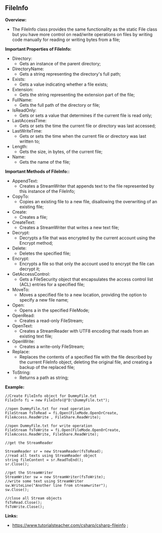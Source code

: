 ## FileInfo

**Overview:**

- The FileInfo class provides the same functionality as the static File class but you have more control on read/write operations on files by writing code manually for reading or writing bytes from a file;

**Important Properties of FileInfo:**

- Directory:
  - Gets an instance of the parent directory;
- DirectoryName:
  - Gets a string representing the directory's full path;
- Exists:
  - Gets a value indicating whether a file exists;
- Extension:
  - Gets the string representing the extension part of the file;
- FullName:
  - Gets the full path of the directory or file;
- IsReadOnly:
  - Gets or sets a value that determines if the current file is read only;
- LastAccessTime:
  - Gets or sets the time the current file or directory was last accessed;
- LastWriteTime:
  - Gets or sets the time when the current file or directory was last written to;
- Length:
  - Gets the size, in bytes, of the current file;
- Name:
  - Gets the name of the file;

**Important Methods of FileInfo::**

- AppendText:
  - Creates a StreamWriter that appends text to the file represented by this instance of the FileInfo;
- CopyTo:
  - Copies an existing file to a new file, disallowing the overwriting of an existing file;
- Create:
  - Creates a file;
- CreateText:
  - Creates a StreamWriter that writes a new text file;
- Decrypt:
  - Decrypts a file that was encrypted by the current account using the Encrypt method;
- Delete:
  - Deletes the specified file;
- Encrypt:
  - Encrypts a file so that only the account used to encrypt the file can decrypt it;
- GetAccessControl:
  - Gets a FileSecurity object that encapsulates the access control list (ACL) entries for a specified file;
- MoveTo:
  - Moves a specified file to a new location, providing the option to specify a new file name;
- Open:
  - Opens a in the specified FileMode;
- OpenRead:
  - Creates a read-only FileStream;
- OpenText:
  - Creates a StreamReader with UTF8 encoding that reads from an existing text file;
- OpenWrite:
  - Creates a write-only FileStream;
- Replace:
  - Replaces the contents of a specified file with the file described by the current FileInfo object, deleting the original file, and creating a backup of the replaced file;
- ToString:
  - Returns a path as string;

**Example:**

```
//Create FileInfo object for DummyFile.txt
FileInfo fi = new FileInfo(@"D:\DummyFile.txt");

//open DummyFile.txt for read operation
FileStream fsToRead = fi.Open(FileMode.OpenOrCreate, FileAccess.ReadWrite , FileShare.ReadWrite);

//open DummyFile.txt for write operation
FileStream fsToWrite = fi.Open(FileMode.OpenOrCreate, FileAccess.ReadWrite, FileShare.ReadWrite);

//get the StreamReader

StreamReader sr = new StreamReader(fsToRead);
//read all texts using StreamReader object
string fileContent = sr.ReadToEnd();
sr.Close();

//get the StreamWriter
StreamWriter sw = new StreamWriter(fsToWrite);
//write some text using StreamWriter
sw.WriteLine("Another line from streamwriter");
sw.Close();

//close all Stream objects
fsToRead.Close();
fsToWrite.Close();
```

**Links:**

- https://www.tutorialsteacher.com/csharp/csharp-fileinfo ;
